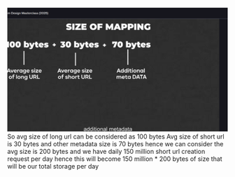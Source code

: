 ![alt text](image-1.png)
So avg size of long url can be considered as 100 bytes
Avg size of short url is 30 bytes and other metadata size is 70 bytes hence we can consider the avg size is 200 bytes 
and we have daily 150 million short url creation request per day hence this will become 150 million * 200 bytes of size that will be our total storage per day 